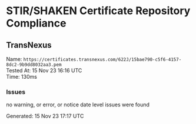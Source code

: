 # STIR/SHAKEN Certificate Repository Compliance

## TransNexus

Name: `https://certificates.transnexus.com/622J/15bae790-c5f6-4157-8dc2-9b9dd8032aa3.pem`\
Tested At: 15 Nov 23 16:16 UTC\
Time: 130ms

### Issues

no warning, or error, or notice date level issues were found

Generated: 15 Nov 23 17:17 UTC